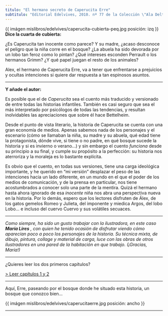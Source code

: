 ```yaml
---
titulo: "El hermano secreto de Caperucita Erre"
subtitulo: "Editorial Edelvives, 2010. nº 77 de la Colección \"Ala Delta\". Ilustraciones de María Lires."
---
```

{{ imágen mislibros/edelvives/caperucita-cubierta-peq.jpg posición: izq }}
**Dice la cuarta de cubierta:**

¿Es Caperucita tan inocente como parece? Y su madre, ¿acaso desconoce el
peligro que la niña corre en el bosque? ¿La abuela ha sido devorada por un
lobo tan feroz como lo pintan? ¿Qué intereses esconden Perrault o los
hermanos Grimm? ¿Y qué papel juegan el resto de los animales?

Alex, el hermano de Caperucita Erre, va a tener que enfrentarse a prejuicios
y ocultas intenciones si quiere dar respuesta a tan espinosos asuntos.

* * *

**Y añade el autor:**

Es posible que el de _Caperucita_ sea el cuento más traducido y versionado de
entre todas las historias infantiles. También es casi seguro que sea el más
interpretado por psicólogos de todas las tendencias, y resultan inolvidables
las apreciaciones que sobre él hace Bettelheim.

Desde el punto de vista literario, la historia de Caperucita se cuenta con
una gran economía de medios. Apenas sabemos nada de los personajes y el
escenario (cómo se llamaban la niña, su madre y su abuela, qué edad tiene la
protagonista, dónde vive, si tiene o no padre, en qué bosque sucede la
historia y si es invierno o verano…) y sin embargo el cuento _funciona_ desde
su principio a su final, y cumple su propósito a la perfección: su historia
nos aterroriza y la moraleja es lo bastante explícita.

Es obvio que el cuento, en todas sus versiones, tiene una carga ideológica
importante, y he querido en “mi versión” desplazar el peso de las intenciones
hacia un lado diferente, en un mundo en el que el poder de los medios de
comunicación, y de la prensa en particular, nos tiene acostumbrados a conocer
solo una parte de la mentira. Quizá el hermano hasta ahora ignorado de esa
_inocente_ niña nos abra una perspectiva nueva en la historia. Por lo demás,
espero que los lectores disfruten de Álex, de los gatos gemelos Romeo y
Julieta, del imponente y miedica Argos, del lobo Lobo… e incluso del cuervo
Cuervo y sus volátiles secuaces.

* * *

_Como siempre, ha sido un gusto trabajar con la ilustradora, en este caso
**María Lires** , con quien he tenido ocasión de disfrutar viendo cómo
aparecían poco a poco los personajes de la historia. Su técnica mixta, de
dibujo, pintura, collage y material de carga, luce con las obras de otros
ilustradores en una pared de la habitación en que trabajo. (¡Gracias, María!)_

* * *

¿Quieres leer los dos primeros capítulos?

[> Leer capítulos 1 y
2](http://www.ricardogomez.com/paraleer/caperucita1y2)

* * *

Aquí, Erre, paseando por el bosque donde he situado esta historia, un bosque
que conozco bien…

{{ imágen mislibros/edelvives/caperucitaerre.jpg posición: ancho }}

* * *
